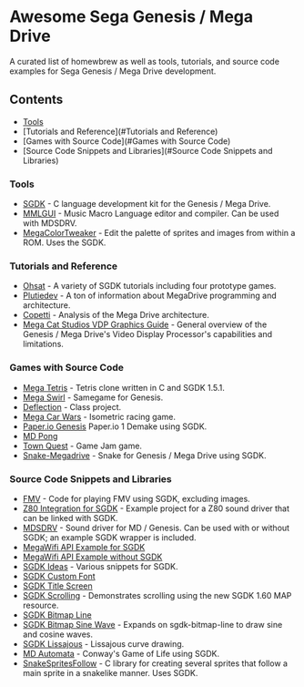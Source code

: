 # Awesome Sega Genesis / Mega Drive
A curated list of homewbrew as well as tools, tutorials, and source code examples for Sega Genesis / Mega Drive development.

## Contents
- [Tools](#Tools)
- [Tutorials and Reference](#Tutorials and Reference)
- [Games with Source Code](#Games with Source Code)
- [Source Code Snippets and Libraries](#Source Code Snippets and Libraries)

### Tools
- [SGDK](https://github.com/Stephane-D/SGDK) - C language development kit for the Genesis / Mega Drive.
- [MMLGUI](https://github.com/superctr/mmlgui) - Music Macro Language editor and compiler. Can be used with MDSDRV.
- [MegaColorTweaker](https://github.com/diegzumillo/MegaColorTweaker) - Edit the palette of sprites and images from within a ROM. Uses the SGDK.

### Tutorials and Reference
- [Ohsat](https://www.ohsat.com/tutorial/) - A variety of SGDK tutorials including four prototype games.
- [Plutiedev](https://plutiedev.com) - A ton of information about MegaDrive programming and architecture.
- [Copetti](https://www.copetti.org/writings/consoles/mega-drive-genesis/) - Analysis of the Mega Drive architecture.
- [Mega Cat Studios VDP Graphics Guide](https://megacatstudios.com/blogs/retro-development/sega-genesis-mega-drive-vdp-graphics-guide-v1-2a-03-14-17) - General overview of the Genesis / Mega Drive's Video Display Processor's capabilities and limitations.


### Games with Source Code

- [Mega Tetris](https://github.com/nagai-industries-games/Mega-Tetris-for-SEGA-Genesis) - Tetris clone written in C and SGDK 1.5.1.
- [Mega Swirl](https://github.com/ne0ndrag0n/Mega-Swirl) - Samegame for Genesis.
- [Deflection](https://github.com/FlavioFS/JMP-Deflection) - Class project.
- [Mega Car Wars](https://github.com/realbrucest/Mega-Car-Wars) - Isometric racing game.
- [Paper.io Genesis](https://github.com/TomAwezome/paper-io-genesis) Paper.io 1 Demake using SGDK.
- [MD Pong](https://github.com/dgrubb/md-pong)
- [Town Quest](https://github.com/sixteenbits/TownQuest) - Game Jam game.
- [Snake-Megadrive](https://github.com/habi-a/Snake-Megadrive) - Snake for Genesis / Mega Drive using SGDK.

### Source Code Snippets and Libraries
- [FMV](https://github.com/matthewbennion/SGDKCodeForFMV/tree/master/res) - Code for playing FMV using SGDK, excluding images.
- [Z80 Integration for SGDK](https://github.com/superctr/SGDK_Z80_C) - Example project for a Z80 sound driver that can be linked with SGDK.
- [MDSDRV](https://github.com/superctr/MDSDRV) - Sound driver for MD / Genesis. Can be used with or without SGDK; an example SGDK wrapper is included.
- [MegaWifi API Example for SGDK](https://github.com/doragasu/mw-sgdk-example)
- [MegaWifi API Example without SGDK](https://github.com/doragasu/mw-api)
- [SGDK Ideas](https://github.com/StevePro7/SGDK_Ideas) - Various snippets for SGDK.
- [SGDK Custom Font](https://github.com/axmandm/sgdk-custom-fonts)
- [SGDK Title Screen](https://github.com/axmandm/sgdk-title-screen)
- [SGDK Scrolling](https://github.com/radioation/SGDK_Scrolling) - Demonstrates scrolling using the new SGDK 1.60 MAP resource.
- [SGDK Bitmap Line](https://github.com/axmandm/sgdk-bitmap-line)
- [SGDK Bitmap Sine Wave](https://github.com/axmandm/sgdk-bitmap-sine-wave) - Expands on sgdk-bitmap-line to draw sine and cosine waves.
- [SGDK Lissajous](https://github.com/axmandm/sgdk-bitmap-lissajous) - Lissajous curve drawing.
- [MD Automata](https://github.com/mikiex/MD-Automata) - Conway's Game of Life using SGDK.
- [SnakeSpritesFollow](https://github.com/YuriDavila/SnakeSpritesFollow) - C library for creating several sprites that follow a main sprite in a snakelike manner. Uses SGDK.
